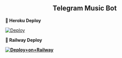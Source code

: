 <h2 align="center"> Telegram Music Bot 
</h2>





<b> 🚀 Heroku Deploy </b>

[![Deploy](https://www.herokucdn.com/deploy/button.svg)](https://heroku.com/deploy?template=https://github.com/VeyisRavi/MusicTagBot.git)



<b> 🚄 Railway Deploy  <b>

[![Deploy+on+Railway](https://railway.app/button.svg)](https://railway.app/new/template?template=https://github.com/RaviBey/MusicTagBot&envs=SESSION,BOT_TOKEN,PING_IMG,SUPPORT_CHAT,SUPPORT_CHANNEL,OWNER_ID,API_ID,API_HASH,SUDO_USERS)



